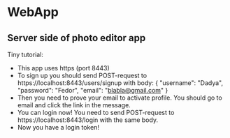 # WebApp 
## Server side of photo editor app

Tiny tutorial:
- This app uses https (port 8443)
- To sign up you should send POST-request to https://localhost:8443/users/signup with body:
{
  "username": "Dadya",
  "password": "Fedor",
  "email": "blabla@gmail.com"
}
- Then you need to prove your email to activate profile. You should go to email and click the link in the message.
- You can login now! You need to send POST-request to https://localhost:8443/login with the same body.
- Now you have a login token! 
